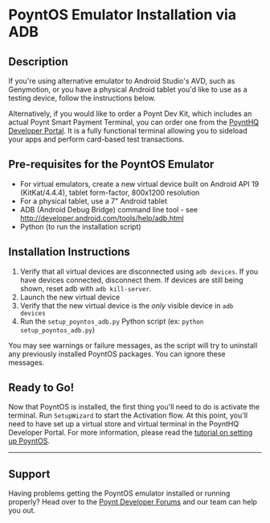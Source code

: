# PoyntOS Emulator Installation via ADB
## Description
If you're using alternative emulator to Android Studio's AVD, such as Genymotion, or you have a 
physical Android tablet you'd like to use as a testing device, follow the instructions below.

Alternatively, if you would like to order a Poynt Dev Kit, which includes an actual Poynt Smart Payment Terminal,
you can order one from the [PoyntHQ Developer Portal](https://poynt.net/devkits/order). It is a fully functional
terminal allowing you to sideload your apps and perform card-based test transactions.

## Pre-requisites for the PoyntOS Emulator
 * For virtual emulators, create a new virtual device built on Android API 19 (KitKat/4.4.4), tablet form-factor, 800x1200 resolution
 * For a physical tablet, use a 7" Android tablet
 * ADB (Android Debug Bridge) command line tool - see http://developer.android.com/tools/help/adb.html
 * Python (to run the installation script)

## Installation Instructions
 1. Verify that all virtual devices are disconnected using `adb devices`. If you have devices connected, disconnect them. If devices are still being shown, reset adb with `adb kill-server`.
 2. Launch the new virtual device
 3. Verify that the new virtual device is the _only_ visible device in `adb devices`
 4. Run the `setup_poyntos_adb.py` Python script (ex: `python setup_poyntos_adb.py`)

You may see warnings or failure messages, as the script will try to uninstall any previously installed PoyntOS packages. You can ignore these messages.

## Ready to Go!
Now that PoyntOS is installed, the first thing you'll need to do is activate the terminal. Run `SetupWizard` to start the Activation flow. 
At this point, you'll need to have set up a virtual store and virtual terminal in the PoyntHQ Developer Portal. For more information, please
read the [tutorial on setting up PoyntOS](https://poynt.github.io/developer/tut/setup-poyntos.html).

---
## Support
Having problems getting the PoyntOS emulator installed or running properly? Head over to the [Poynt Developer Forums](https://discuss.poynt.net/c/developers) and our team can help you out.
